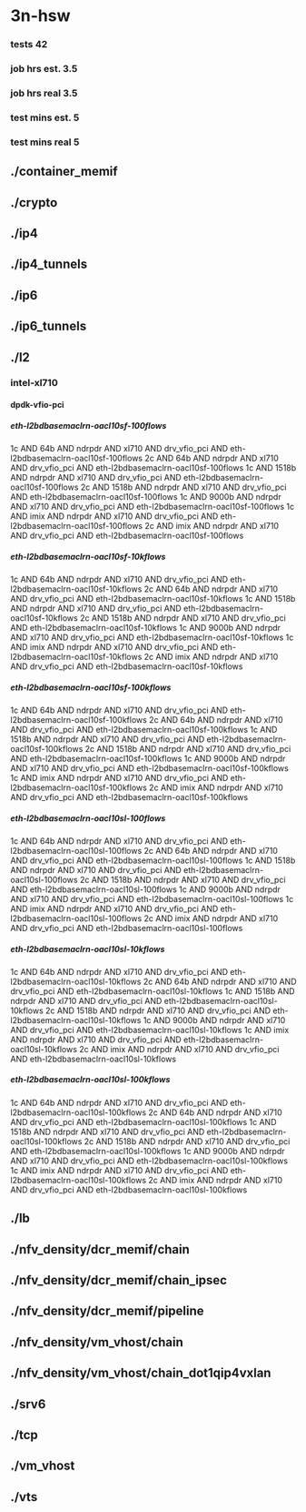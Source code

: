 # 3n-hsw
### tests 42
### job hrs est. 3.5
### job hrs real 3.5
### test mins est. 5
### test mins real 5
## ./container_memif
## ./crypto
## ./ip4
## ./ip4_tunnels
## ./ip6
## ./ip6_tunnels
## ./l2
### intel-xl710
#### dpdk-vfio-pci
##### eth-l2bdbasemaclrn-oacl10sf-100flows
1c AND 64b AND ndrpdr AND xl710 AND drv_vfio_pci AND eth-l2bdbasemaclrn-oacl10sf-100flows
2c AND 64b AND ndrpdr AND xl710 AND drv_vfio_pci AND eth-l2bdbasemaclrn-oacl10sf-100flows
1c AND 1518b AND ndrpdr AND xl710 AND drv_vfio_pci AND eth-l2bdbasemaclrn-oacl10sf-100flows
2c AND 1518b AND ndrpdr AND xl710 AND drv_vfio_pci AND eth-l2bdbasemaclrn-oacl10sf-100flows
1c AND 9000b AND ndrpdr AND xl710 AND drv_vfio_pci AND eth-l2bdbasemaclrn-oacl10sf-100flows
1c AND imix AND ndrpdr AND xl710 AND drv_vfio_pci AND eth-l2bdbasemaclrn-oacl10sf-100flows
2c AND imix AND ndrpdr AND xl710 AND drv_vfio_pci AND eth-l2bdbasemaclrn-oacl10sf-100flows
##### eth-l2bdbasemaclrn-oacl10sf-10kflows
1c AND 64b AND ndrpdr AND xl710 AND drv_vfio_pci AND eth-l2bdbasemaclrn-oacl10sf-10kflows
2c AND 64b AND ndrpdr AND xl710 AND drv_vfio_pci AND eth-l2bdbasemaclrn-oacl10sf-10kflows
1c AND 1518b AND ndrpdr AND xl710 AND drv_vfio_pci AND eth-l2bdbasemaclrn-oacl10sf-10kflows
2c AND 1518b AND ndrpdr AND xl710 AND drv_vfio_pci AND eth-l2bdbasemaclrn-oacl10sf-10kflows
1c AND 9000b AND ndrpdr AND xl710 AND drv_vfio_pci AND eth-l2bdbasemaclrn-oacl10sf-10kflows
1c AND imix AND ndrpdr AND xl710 AND drv_vfio_pci AND eth-l2bdbasemaclrn-oacl10sf-10kflows
2c AND imix AND ndrpdr AND xl710 AND drv_vfio_pci AND eth-l2bdbasemaclrn-oacl10sf-10kflows
##### eth-l2bdbasemaclrn-oacl10sf-100kflows
1c AND 64b AND ndrpdr AND xl710 AND drv_vfio_pci AND eth-l2bdbasemaclrn-oacl10sf-100kflows
2c AND 64b AND ndrpdr AND xl710 AND drv_vfio_pci AND eth-l2bdbasemaclrn-oacl10sf-100kflows
1c AND 1518b AND ndrpdr AND xl710 AND drv_vfio_pci AND eth-l2bdbasemaclrn-oacl10sf-100kflows
2c AND 1518b AND ndrpdr AND xl710 AND drv_vfio_pci AND eth-l2bdbasemaclrn-oacl10sf-100kflows
1c AND 9000b AND ndrpdr AND xl710 AND drv_vfio_pci AND eth-l2bdbasemaclrn-oacl10sf-100kflows
1c AND imix AND ndrpdr AND xl710 AND drv_vfio_pci AND eth-l2bdbasemaclrn-oacl10sf-100kflows
2c AND imix AND ndrpdr AND xl710 AND drv_vfio_pci AND eth-l2bdbasemaclrn-oacl10sf-100kflows
##### eth-l2bdbasemaclrn-oacl10sl-100flows
1c AND 64b AND ndrpdr AND xl710 AND drv_vfio_pci AND eth-l2bdbasemaclrn-oacl10sl-100flows
2c AND 64b AND ndrpdr AND xl710 AND drv_vfio_pci AND eth-l2bdbasemaclrn-oacl10sl-100flows
1c AND 1518b AND ndrpdr AND xl710 AND drv_vfio_pci AND eth-l2bdbasemaclrn-oacl10sl-100flows
2c AND 1518b AND ndrpdr AND xl710 AND drv_vfio_pci AND eth-l2bdbasemaclrn-oacl10sl-100flows
1c AND 9000b AND ndrpdr AND xl710 AND drv_vfio_pci AND eth-l2bdbasemaclrn-oacl10sl-100flows
1c AND imix AND ndrpdr AND xl710 AND drv_vfio_pci AND eth-l2bdbasemaclrn-oacl10sl-100flows
2c AND imix AND ndrpdr AND xl710 AND drv_vfio_pci AND eth-l2bdbasemaclrn-oacl10sl-100flows
##### eth-l2bdbasemaclrn-oacl10sl-10kflows
1c AND 64b AND ndrpdr AND xl710 AND drv_vfio_pci AND eth-l2bdbasemaclrn-oacl10sl-10kflows
2c AND 64b AND ndrpdr AND xl710 AND drv_vfio_pci AND eth-l2bdbasemaclrn-oacl10sl-10kflows
1c AND 1518b AND ndrpdr AND xl710 AND drv_vfio_pci AND eth-l2bdbasemaclrn-oacl10sl-10kflows
2c AND 1518b AND ndrpdr AND xl710 AND drv_vfio_pci AND eth-l2bdbasemaclrn-oacl10sl-10kflows
1c AND 9000b AND ndrpdr AND xl710 AND drv_vfio_pci AND eth-l2bdbasemaclrn-oacl10sl-10kflows
1c AND imix AND ndrpdr AND xl710 AND drv_vfio_pci AND eth-l2bdbasemaclrn-oacl10sl-10kflows
2c AND imix AND ndrpdr AND xl710 AND drv_vfio_pci AND eth-l2bdbasemaclrn-oacl10sl-10kflows
##### eth-l2bdbasemaclrn-oacl10sl-100kflows
1c AND 64b AND ndrpdr AND xl710 AND drv_vfio_pci AND eth-l2bdbasemaclrn-oacl10sl-100kflows
2c AND 64b AND ndrpdr AND xl710 AND drv_vfio_pci AND eth-l2bdbasemaclrn-oacl10sl-100kflows
1c AND 1518b AND ndrpdr AND xl710 AND drv_vfio_pci AND eth-l2bdbasemaclrn-oacl10sl-100kflows
2c AND 1518b AND ndrpdr AND xl710 AND drv_vfio_pci AND eth-l2bdbasemaclrn-oacl10sl-100kflows
1c AND 9000b AND ndrpdr AND xl710 AND drv_vfio_pci AND eth-l2bdbasemaclrn-oacl10sl-100kflows
1c AND imix AND ndrpdr AND xl710 AND drv_vfio_pci AND eth-l2bdbasemaclrn-oacl10sl-100kflows
2c AND imix AND ndrpdr AND xl710 AND drv_vfio_pci AND eth-l2bdbasemaclrn-oacl10sl-100kflows
## ./lb
## ./nfv_density/dcr_memif/chain
## ./nfv_density/dcr_memif/chain_ipsec
## ./nfv_density/dcr_memif/pipeline
## ./nfv_density/vm_vhost/chain
## ./nfv_density/vm_vhost/chain_dot1qip4vxlan
## ./srv6
## ./tcp
## ./vm_vhost
## ./vts
